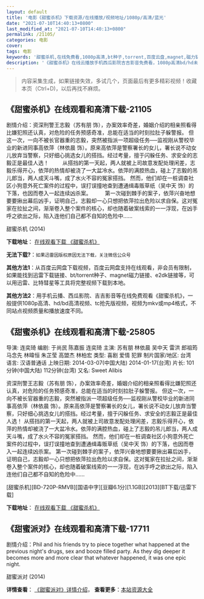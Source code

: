 ```yaml
---
layout: default
title: '电影《甜蜜杀机》下载资源/在线播放/视频地址/1080p/高清/蓝光'
date: "2021-07-10T14:40:13+0800"
last_modified_at: "2021-07-10T14:40:13+0800"
permalink: /21105/
categories: 电影
cover:
tags: 电影
keywords: '甜蜜杀机,在线免费看,1080p高清,bt种子,torrent,百度云盘,magnet,磁力链,迅雷下载资源'
description: '《甜蜜杀机》在线云播放手机西瓜影院吉吉影音免费看，1080p高清bd/hd未删减完整版和tc抢先枪版，mkv/mp4格式，附带bt/torrent种子、magnet/磁力链、百度云盘、网盘资源迅雷下载链接'
---
```


>内容采集生成，如果链接失效，多试几个，页面最后有更多精彩视频！收藏本页（Ctrl+D)，以后再找不麻烦。


## 《甜蜜杀机》在线观看和高清下载-21105

剧情介绍：资深刑警王志毅（苏有朋 饰），办案效率奇差，婚姻介绍的相亲照看得比嫌犯照还认真，对危险的任务预感奇准，总能在适当的时刻拉肚子躲警报。 但这一次，一向不被长官器重的志毅，突然被指派一项超级任务──监视刚从警校毕业的新进同事高依萍（林依晨 饰）。原来高依萍是警察署长的女儿，署长说不动女儿放弃当警察，只好细心挑选女儿的搭挡。经过考量，擅于闪躲任务、求安全的志毅正是最佳人选！  　　从搭挡的第一天起，两人就被上司故意发配处理闲差，志毅乐得开心，依萍的热情却被浇了一大盆冷水。依萍的满腔热血，碰上了志毅的吊儿郎当，两人成天斗嘴，成了水火不容的冤家搭挡。 然而，他们却在一桩调查社区小狗意外死亡案件的过程中，误打误撞地查到遭通缉毒贩草纸（吴中天 饰）的下落，也因而卷入一起连续凶杀案。  　　第一次碰到棘手的案子，依萍兴奋地想要要揪出幕后凶手，证明自己，志毅却一心只想把依萍拉出危险以求自保。这对冤家在拉扯之间，渐渐卷入整个案件的核心，却也随着破案线索的一一浮现，在凶手呼之欲出之际，陷入连他们自己都不自知的危险中……


甜蜜杀机 (2014)

**下载地址**： [在线观看下载 《甜蜜杀机》](https://www.btbtdy.me/btdy/dy1466.html) 


**无法下载?**：`如果迅雷因版权原因无法下载，关注微信公众号 `

**其他方法1**：从百度云网盘下载视频，百度云网盘支持在线观看，非会员有限制，如果能找到迅雷下载链接、bt/torrent种子、magnet磁力链接、e2dk链接等，可以用迅雷、比特彗星等工具将完整视频下载到本地。

**其他方法2**：用手机云播、西瓜影院、吉吉影音等在线免费观看《甜蜜杀机》，一般提供1080p高清、hd/bd高清视频、tc抢先版视频，视频为mkv或mp4格式，不同站点视频质量和播放速度不同。


## 《甜蜜杀机》在线观看和高清下载-25805

导演: 连奕琦 编剧: 于尚民 陈嘉振 连奕琦 主演: 苏有朋 林依晨 吴中天 雷洪 郎祖筠 马念先 林暐恒 朱芷莹 高盟杰 林柏宏 类型: 喜剧 爱情 犯罪 制片国家/地区: 台湾 语言: 汉语普通话 上映日期: 2014-03-07(中国大陆) 2014-01-17(台湾) 片长: 101分钟(中国大陆) 112分钟(台湾) 又名: Sweet Alibis

资深刑警王志毅（苏有朋 饰），办案效率奇差，婚姻介绍的相亲照看得比嫌犯照还认真，对危险的任务预感奇准，总能在适当的时刻拉肚子躲警报。 但这一次，一向不被长官器重的志毅，突然被指派一项超级任务──监视刚从警校毕业的新进同事高依萍（林依晨 饰）。原来高依萍是警察署长的女儿，署长说不动女儿放弃当警察，只好细心挑选女儿的搭挡。经过考量，擅于闪躲任务、求安全的志毅正是最佳人选！ 从搭挡的第一天起，两人就被上司故意发配处理闲差，志毅乐得开心，依萍的热情却被浇了一大盆冷水。依萍的满腔热血，碰上了志毅的吊儿郎当，两人成天斗嘴，成了水火不容的冤家搭挡。 然而，他们却在一桩调查社区小狗意外死亡案件的过程中，误打误撞地查到遭通缉毒贩草纸（吴中天 饰）的下落，也因而卷入一起连续凶杀案。 第一次碰到棘手的案子，依萍兴奋地想要要揪出幕后凶手，证明自己，志毅却一心只想把依萍拉出危险以求自保。这对冤家在拉扯之间，渐渐卷入整个案件的核心，却也随着破案线索的一一浮现，在凶手呼之欲出之际，陷入连他们自己都不自知的危险中……


[甜蜜杀机][BD-720P-RMVB][国语中字][豆瓣6.1分][1.1GB][2013][BT下载/迅雷下载]

**下载地址**： [在线观看下载 《甜蜜杀机》](https://www.btdx8.com/torrent/sweet_alibis_2014.html) 


## 《甜蜜派对》在线观看和高清下载-17711

剧情介绍：Phil and his friends try to piece together what happened at the previous night's drugs, sex and booze filled party. As they dig deeper it becomes more and more clear that whatever happened, it was one epic night.


甜蜜派对 (2014)

**详情查看**： [《甜蜜派对》详情介绍](/movie/17711/)， **查看更多**：[本站资源大全](/movie/t/all/)

